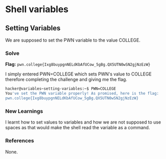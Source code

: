 # Shell variables

## Setting Variables
We are supposed to set the PWN variable to the value COLLEGE.

### Solve
**Flag:** `pwn.college{Ixg8buypgnNELdKbAfUCow_5gBg.QX5UTN0wSN2gjNzEzW}`

I simply entered PWN=COLLEGE which sets PWN's value to COLLEGE therefore completing the challenge and giving me the flag. 

```bash
hacker@variables~setting-variables:~$ PWN=COLLEGE
You've set the PWN variable properly! As promised, here is the flag:
pwn.college{Ixg8buypgnNELdKbAfUCow_5gBg.QX5UTN0wSN2gjNzEzW}
```

### New Learnings
I learnt how to set values to variables and how we are not supposed to use spaces as that would make the shell read the variable as a command. 

### References 
None. 
